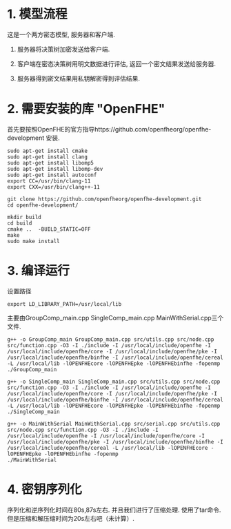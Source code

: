 
# 1. 模型流程

这是一个两方密态模型, 服务器和客户端. 

1. 服务器将决策树加密发送给客户端.

2. 客户端在密态决策树用明文数据进行评估, 返回一个密文结果发送给服务器. 

3. 服务器得到密文结果用私钥解密得到评估结果. 

# 2. 需要安装的库 "OpenFHE"
首先要按照OpenFHE的官方指导https://github.com/openfheorg/openfhe-development 安装. 

    sudo apt-get install cmake
    sudo apt-get install clang
    sudo apt-get install libomp5
    sudo apt-get install libomp-dev
    sudo apt-get install autoconf
    export CC=/usr/bin/clang-11
    export CXX=/usr/bin/clang++-11
    
    git clone https://github.com/openfheorg/openfhe-development.git
    cd openfhe-development/

    mkdir build
    cd build
    cmake ..  -BUILD_STATIC=OFF
    make
    sudo make install


# 3. 编译运行

设置路径

    export LD_LIBRARY_PATH=/usr/local/lib

主要由GroupComp_main.cpp SingleComp_main.cpp MainWithSerial.cpp三个文件. 

    g++ -o GroupComp_main GroupComp_main.cpp src/utils.cpp src/node.cpp src/function.cpp -O3 -I ./include -I /usr/local/include/openfhe -I /usr/local/include/openfhe/core -I /usr/local/include/openfhe/pke -I /usr/local/include/openfhe/binfhe -I /usr/local/include/openfhe/cereal -L /usr/local/lib -lOPENFHEcore -lOPENFHEpke -lOPENFHEbinfhe -fopenmp 
    ./GroupComp_main

    g++ -o SingleComp_main SingleComp_main.cpp src/utils.cpp src/node.cpp src/function.cpp -O3 -I ./include -I /usr/local/include/openfhe -I /usr/local/include/openfhe/core -I /usr/local/include/openfhe/pke -I /usr/local/include/openfhe/binfhe -I /usr/local/include/openfhe/cereal -L /usr/local/lib -lOPENFHEcore -lOPENFHEpke -lOPENFHEbinfhe -fopenmp 
    ./SingleComp_main

    g++ -o MainWithSerial MainWithSerial.cpp src/serial.cpp src/utils.cpp src/node.cpp src/function.cpp -O3 -I ./include -I /usr/local/include/openfhe -I /usr/local/include/openfhe/core -I /usr/local/include/openfhe/pke -I /usr/local/include/openfhe/binfhe -I /usr/local/include/openfhe/cereal -L /usr/local/lib -lOPENFHEcore -lOPENFHEpke -lOPENFHEbinfhe -fopenmp 
    ./MainWithSerial

# 4. 密钥序列化

序列化和逆序列化时间在80s,87s左右. 并且我们进行了压缩处理. 使用了tar命令. 但是压缩和解压缩时间为20s左右吧（未计算）. 